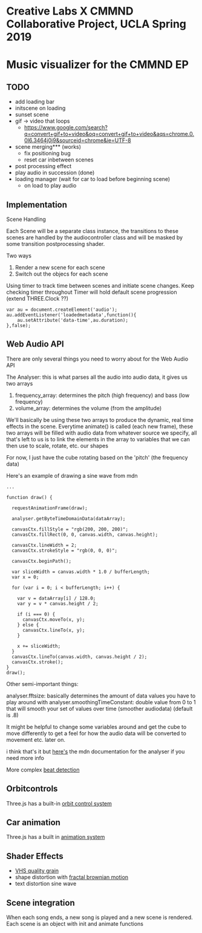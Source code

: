 # Creative Labs X CMMND Collaborative Project, UCLA Spring 2019
# Music visualizer for the CMMND EP

## TODO
  - add loading bar 
  - initscene on loading
  - sunset scene
  - gif -> video that loops
    - https://www.google.com/search?q=convert+gif+to+video&oq=convert+gif+to+video&aqs=chrome.0.0l6.3464j0j9&sourceid=chrome&ie=UTF-8
  - scene merging*** (works)
    - fix positioning bug
    - reset car inbetween scenes 
  - post processing effect
  - play audio in succession (done)
  - loading manager (wait for car to load before beginning scene)
    - on load to play audio

## Implementation
Scene Handling 

Each Scene will be a separate class instance, the transitions to these scenes are
handled by the audiocontroller class and will be masked by some transition postprocessing shader. 

Two ways
  1. Render a new scene for each scene
  2. Switch out the objecs for each scene

Using timer to track time between scenes and initiate scene changes. Keep checking timer throughout 
Timer will hold default scene progression (extend THREE.Clock ??)

```
var au = document.createElement('audio');
au.addEventListener('loadedmetadata',function(){
    au.setAttribute('data-time',au.duration);
},false);

```

## Web Audio API 
There are only several things you need to worry about for the Web Audio API

The Analyser: this is what parses all the audio into audio data, it gives us two arrays

  1. frequency_array: determines the pitch (high frequency) and bass (low frequency)
  2. volume_array: determines the volume (from the amplitude)

We'll basically be using these two arrays to produce the dynamic, real time effects in the scene. Everytime animate() is called (each new frame), these two arrays will be filled with audio data from whatever source we specify, all that's left to us is to link the elements in the array to variables that we can then use to scale, rotate, etc. our shapes

For now, I just have the cube rotating based on the 'pitch' (the frequency data) 

Here's an example of drawing a sine wave from mdn

```
...

function draw() {

  requestAnimationFrame(draw);

  analyser.getByteTimeDomainData(dataArray);

  canvasCtx.fillStyle = "rgb(200, 200, 200)";
  canvasCtx.fillRect(0, 0, canvas.width, canvas.height);

  canvasCtx.lineWidth = 2;
  canvasCtx.strokeStyle = "rgb(0, 0, 0)";

  canvasCtx.beginPath();

  var sliceWidth = canvas.width * 1.0 / bufferLength;
  var x = 0;

  for (var i = 0; i < bufferLength; i++) {

    var v = dataArray[i] / 128.0;
    var y = v * canvas.height / 2;

    if (i === 0) {
      canvasCtx.moveTo(x, y);
    } else {
      canvasCtx.lineTo(x, y);
    }

    x += sliceWidth;
  }
  canvasCtx.lineTo(canvas.width, canvas.height / 2);
  canvasCtx.stroke();
}
draw();

```

Other semi-important things: 

analyser.fftsize: basically determines the amount of data values you have to play around with 
analyser.smoothingTimeConstant: double value from 0 to 1 that will smooth your set of values over time (smoother audiodata) (default is .8)

It might be helpful to change some variables around and get the cube to move differently to get a feel for how 
the audio data will be converted to movement etc. later on.

i think that's it but [here's](https://developer.mozilla.org/en-US/docs/Web/API/AnalyserNode) the mdn documentation for the analyser if you need more info 

More complex [beat detection](http://joesul.li/van/beat-detection-using-web-audio/)

## Orbitcontrols 
Three.js has a built-in [orbit control system]( )

## Car animation
Three.js has a built in [animation system](https://threejs.org/docs/#manual/en/introduction/Animation-system)

## Shader Effects
- [VHS quality grain](https://www.youtube.com/watch?v=9eFVeErnUzg)
- shape distortion with [fractal brownian motion](https://thebookofshaders.com/13/)
- text distortion sine wave


## Scene integration
When each song ends, a new song is played and a new scene is rendered. 
Each scene is an object  with init and animate functions

